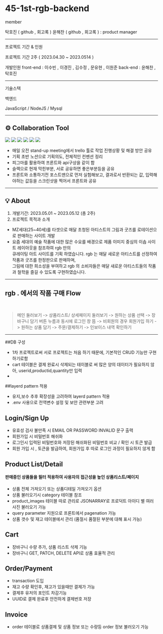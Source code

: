 # 45-1st-rgb-backend

member


탁호진 ( github , 회고록 ) 
윤해찬 ( github , 회고록 ) : product manager

----------------------------------

프로젝트 기간 & 인원

프로젝트 기간 2주 ( 2023.04.30 ~ 2023.0514 )

개발인원 
front-end : 이수빈 , 이경진 , 김수정 , 문유현 , 이원준 
back-end : 윤해찬 , 탁호진 

------------------------------------
기술스텍 

백엔드

JavaScript / NodeJS / Mysql 

---------------------------------------

## ⚙️ Collaboration Tool
  
<img src="https://img.shields.io/badge/github-181717?style=for-the-badge&logo=github&logoColor=white">
<img src="https://img.shields.io/badge/trello-008FC7?style=for-the-badge&logo=trello&logoColor=white">
<img src="https://img.shields.io/badge/figma-FF61F6?style=for-the-badge&logo=figma&logoColor=white">
<img src="https://img.shields.io/badge/notion-181717?style=for-the-badge&logo=notion&logoColor=white">
<img src="https://img.shields.io/badge/slack-4A154B?style=for-the-badge&logo=slack&logoColor=white">
<img src="https://img.shields.io/badge/postman-FF4500?style=for-the-badge&logo=postman&logoColor=white">

- 매일 오전 stand-up meeting에서 trello 툴로 작업 진행상황 및 해결 방안 공유 <br>
- 기획 초반 노션으로 기획의도, 전체적인 컨벤션 정리 <br>
- 피그마를 활용하여 프론트와 api구상을 같이 함
- 슬랙으로 현재 막힌부분, 서로 공유하면 좋은부분등을 공유
- 프론트와 소통하기전 포스트맨으로 먼저 실험해보고, 결과로서 반환되는 값, 입력해야하는 값등을 스크린샷을 찍어서 프론트와 공유

-----------------------------------------

## 💡 About

1. 개발기간: 2023.05.01 ~ 2023.05.12 (총 2주)
2. 프로젝트 목적과 소개
- MZ세대(25~40세)를 타겟으로 매달 초청된 아티스트의 그림과 굿즈를 로테이션으로 판매하는 사이트 개발
- 요즘 세대의 예술 작품에 대한 많은 수요를 배경으로 제품 이미지 중심의 이솝 사이트 레이아웃을 참조하여 rgb 만의 <br>
큐레이팅 아트 사이트를 기획 하였습니다. rgb 는 매달 새로운 아티스트를 선정하여 작품과 굿즈를 한정판으로 판매하며, <br>
그림에 대한 희소성을 부여하고 rgb 의 소비자들은 매달 새로운 아티스트들의 작품과 철학을 즐길 수 있도록 구현하였습니다. <br>

-------------------------------------
## rgb . 에서의 작품 구매 Flow
<br>

> 메인 둘러보기 -> 상품리스트/ 상세페이지 둘러보기 -> 원하는 상품 선택 -> 장바구니 담기 버튼 누름과 동시에 로그인 창 뜸 ->
비회원의 경우 회원가입 하기 -> 원하는 상품 담기 -> 주문/결제하기 -> 인보이스 내역 확인하기

-------------------------------------

##DB 구성
- 1차 프로젝트로써 서로 프로젝트는 처음 하기 때문에, 기본적인 CRUD 기능만 구현하기로함
- cart 테이블은 결제 완료시 삭제되는 테이블로 써 많은 양의 데이터가 필요하지 않아, userid,productid,quantity만 입력
- 

##layerd pattern 적용
- 유지,보수 추후 확장성을 고려하여 layerd pattern 적용
- .env 사용으로 전역변수 설정 및 보안 관련부분 고려

## Login/Sign Up
- 유효성 검사 불만족 시 EMAIL OR PASSWORD INVALID 문구 출력
- 회원가입 시 비밀번호 해쉬화
- 로그인시 입력된 비밀번호와 저장된 해쉬화된 비밀번호 비교 / 확인 시 토큰 발급
- 회원 가입 시 , 토큰을 발급하여, 회원가입 후 따로 로그인 과정이 필요하지 않게 함

## Product List/Detail
#### 판매중인 상품들을 필터 적용하여 사용자의 접근성을 높인 상품리스트/페이지 <br>
- 상품 전체 가져오기 또는 상품디테일 가져오기 옵션
- 상품 불러오기시 category 테이블 참조
- product_images 테이블 따로 관리로 JSONARRAY로 프로덕트 아이디 별 여러 사진 불러오기 가능
- query parameter 지원으로 프론트에서 pagenation 가능
- 상품 갯수 및 재고 테이블에서 관리 (품절시 품절된 부분에 대해 표시 가능)


## Cart
- 장바구니 수량 추가, 상품 리스트 삭제 기능 <br>
- 장바구니 GET, PATCH, DELETE API로 상품 효율적 관리 <br>

## Order/Payment
- transaction 도입
- 재고 수량 확인후, 재고가 있을때만 결제가 가능
- 결제후 유저의 포인트 차감기능
- UUID로 결제 완료후 안전하게 결제번호 저장

## Invoice
- order 테이블로 상품결제 및 상품 정보 또는 수량등 order 정보 불러오기 가능




